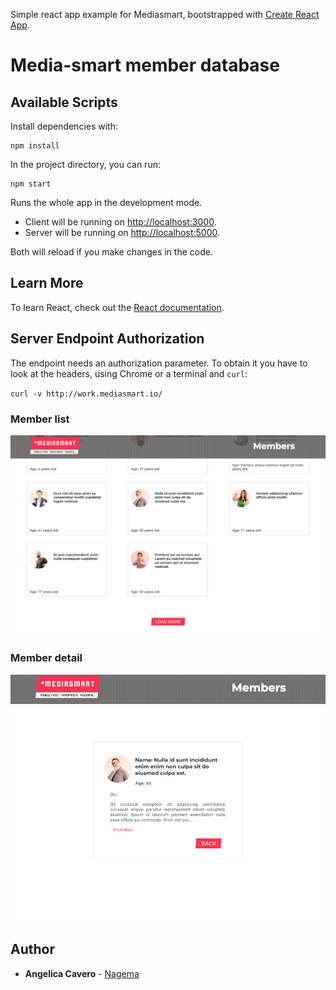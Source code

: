 Simple react app example for Mediasmart, bootstrapped with [Create React App](https://github.com/facebook/create-react-app).

# Media-smart member database


## Available Scripts

Install dependencies with: 

```
npm install
```

In the project directory, you can run:

```
npm start
```

Runs the whole app in the development mode.

- Client will be running on [http://localhost:3000](http://localhost:3000). 
- Server will be running on [http://localhost:5000](http://localhost:5000).

Both will reload if you make changes in the code.

## Learn More

To learn React, check out the [React documentation](https://reactjs.org/).

## Server Endpoint Authorization

The endpoint needs an authorization parameter. To obtain it you have to look at the headers, using Chrome or a terminal and `curl`:

`curl -v http://work.mediasmart.io/`

### Member list 

![screensot demo](screenshots/member-list.png "Screenshot Demo")

### Member detail

![screensot character detail](screenshots/member-detail.png "Screenshot detail")


## Author

* **Angelica Cavero** - [Nagema](https://github.com/Nagema)


